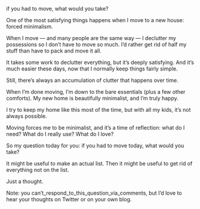 if you had to move, what would you take?

One of the most satisfying things happens when I move to a new house: forced
minimalism.

When I move — and many people are the same way — I declutter my possessions so
I don’t have to move so much. I’d rather get rid of half my stuff than have to
pack and move it all.

It takes some work to declutter everything, but it’s deeply satisfying. And
it’s much easier these days, now that I normally keep things fairly simple.

Still, there’s always an accumulation of clutter that happens over time.

When I’m done moving, I’m down to the bare essentials (plus a few other
comforts). My new home is beautifully minimalist, and I’m truly happy.

I try to keep my home like this most of the time, but with all my kids, it’s
not always possible.

Moving forces me to be minimalist, and it’s a time of reflection: what do I
need? What do I really use? What do I love?

So my question today for you: if you had to move today, what would you take?

It might be useful to make an actual list. Then it might be useful to get rid
of everything not on the list.

Just a thought.

Note: you can’t_respond_to_this_question_via_comments, but I’d love to hear
your thoughts on Twitter or on your own blog.
